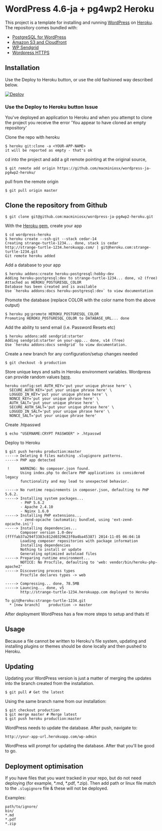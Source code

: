 # WordPress 4.6-ja + pg4wp2 Heroku

This project is a template for installing and running [WordPress](http://wordpress.org/) on [Heroku](http://www.heroku.com/). The repository comes bundled with:
* [PostgreSQL for WordPress](http://wordpress.org/extend/plugins/postgresql-for-wordpress/)
* [Amazon S3 and Cloudfront](https://wordpress.org/plugins/amazon-s3-and-cloudfront/)
* [WP Sendgrid](https://wordpress.org/plugins/wp-sendgrid/)
* [Wordpress HTTPS](https://wordpress.org/plugins/wordpress-https/)

## Installation

Use the Deploy to Heroku button, or use the old fashioned way described below.

<a href="https://heroku.com/deploy?template=https://github.com/macminiosx/wordpress-ja-pg4wp2-heroku/tree/master">
  <img src="https://www.herokucdn.com/deploy/button.png" alt="Deploy">
</a>

### Use the Deploy to Heroku button Issue

You've deployed an application to Heroku and when you attempt to clone the project you receive the error 'You appear to have cloned an empty repository'

Clone the repo with heroku

    $ heroku git:clone -a <YOUR-APP-NAME>
    it will be reported as empty - that's ok

cd into the project and add a git remote pointing at the original source,

    $ git remote add origin https://github.com/macminiosx/wordpress-ja-pg4wp2-heroku/

pull from the remote origin

    $ git pull origin master

## Clone the repository from Github

    $ git clone git@github.com:macminiosx/wordpress-ja-pg4wp2-heroku.git

With the [Heroku gem](http://devcenter.heroku.com/articles/heroku-command), create your app

    $ cd wordpress-heroku
    $ heroku create --ssh-git --stack cedar-14
    Creating strange-turtle-1234... done, stack is cedar
    http://strange-turtle-1234.herokuapp.com/ | git@heroku.com:strange-turtle-1234.git
    Git remote heroku added

Add a database to your app

    $ heroku addons:create heroku-postgresql:hobby-dev
    Adding heroku-postgresql:dev to strange-turtle-1234... done, v2 (free)
    Attached as HEROKU_POSTGRESQL_COLOR
    Database has been created and is available
    Use `heroku addons:docs heroku-postgresql:dev` to view documentation

Promote the database (replace COLOR with the color name from the above output)

    $ heroku pg:promote HEROKU_POSTGRESQL_COLOR
    Promoting HEROKU_POSTGRESQL_COLOR to DATABASE_URL... done

Add the ability to send email (i.e. Password Resets etc)

    $ heroku addons:add sendgrid:starter
    Adding sendgrid:starter on your-app... done, v14 (free)
    Use `heroku addons:docs sendgrid` to view documentation.

Create a new branch for any configuration/setup changes needed

    $ git checkout -b production

Store unique keys and salts in Heroku environment variables. Wordpress can provide random values [here](https://api.wordpress.org/secret-key/1.1/salt/).

    heroku config:set AUTH_KEY='put your unique phrase here' \
      SECURE_AUTH_KEY='put your unique phrase here' \
      LOGGED_IN_KEY='put your unique phrase here' \
      NONCE_KEY='put your unique phrase here' \
      AUTH_SALT='put your unique phrase here' \
      SECURE_AUTH_SALT='put your unique phrase here' \
      LOGGED_IN_SALT='put your unique phrase here' \
      NONCE_SALT='put your unique phrase here'

Create .htpasswd

    $ echo "USERNAME:CRYPT PASSWOER" > .htpasswd

Deploy to Heroku

    $ git push heroku production:master
    -----> Deleting 0 files matching .slugignore patterns.
    -----> PHP app detected

     !     WARNING: No composer.json found.
           Using index.php to declare PHP applications is considered legacy
           functionality and may lead to unexpected behavior.

    -----> No runtime requirements in composer.json, defaulting to PHP 5.6.2.
    -----> Installing system packages...
           - PHP 5.6.2
           - Apache 2.4.10
           - Nginx 1.6.0
    -----> Installing PHP extensions...
           - zend-opcache (automatic; bundled, using 'ext-zend-opcache.ini')
    -----> Installing dependencies...
           Composer version 1.0-dev (ffffab37a294f3383c812d0329623f0a4ba45387) 2014-11-05 06:04:18
           Loading composer repositories with package information
           Installing dependencies
           Nothing to install or update
           Generating optimized autoload files
    -----> Preparing runtime environment...
           NOTICE: No Procfile, defaulting to 'web: vendor/bin/heroku-php-apache2'
    -----> Discovering process types
           Procfile declares types -> web

    -----> Compressing... done, 78.5MB
    -----> Launcing... done, v5
           http://strange-turtle-1234.herokuapp.com deployed to Heroku

    To git@heroku:strange-turtle-1234.git
      * [new branch]    production -> master

After deployment WordPress has a few more steps to setup and thats it!

## Usage

Because a file cannot be written to Heroku's file system, updating and installing plugins or themes should be done locally and then pushed to Heroku.

## Updating

Updating your WordPress version is just a matter of merging the updates into
the branch created from the installation.

    $ git pull # Get the latest

Using the same branch name from our installation:

    $ git checkout production
    $ git merge master # Merge latest
    $ git push heroku production:master

WordPress needs to update the database. After push, navigate to:

    http://your-app-url.herokuapp.com/wp-admin

WordPress will prompt for updating the database. After that you'll be good
to go.

## Deployment optimisation

If you have files that you want tracked in your repo, but do not need deploying (for example, *.md, *.pdf, *.zip). Then add path or linux file match to the `.slugignore` file & these will not be deployed.

Examples:
```
path/to/ignore/
bin/
*.md
*.pdf
*.zip
```

